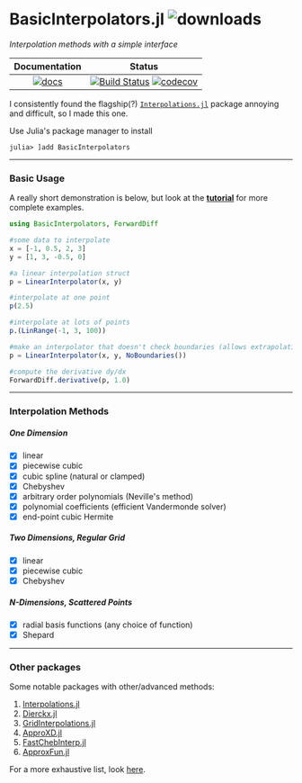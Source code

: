 # BasicInterpolators.jl ![downloads](https://shields.io/endpoint?url=https://pkgs.genieframework.com/api/v1/badge/BasicInterpolators)

*Interpolation methods with a simple interface*

| Documentation | Status |
| :-----------: | :----: |
| [![docs](https://img.shields.io/badge/docs-latest-blue.svg)](https://markmbaum.github.io/BasicInterpolators.jl/dev)  | [![Build Status](https://github.com/markmbaum/BasicInterpolators.jl/workflows/CI/badge.svg)](https://github.com/markmbaum/BasicInterpolators.jl/actions) [![codecov](https://codecov.io/gh/markmbaum/BasicInterpolators.jl/branch/main/graph/badge.svg?token=yRg33tFcL3)](https://codecov.io/gh/markmbaum/BasicInterpolators.jl)  |

I consistently found the flagship(?) [`Interpolations.jl`](https://github.com/JuliaMath/Interpolations.jl) package annoying and difficult, so I made this one.

Use Julia's package manager to install
```
julia> ]add BasicInterpolators
```

-----

### Basic Usage

A really short demonstration is below, but look at the [**tutorial**](https://markmbaum.github.io/BasicInterpolators.jl/dev/tutorial/) for more complete examples.

```julia
using BasicInterpolators, ForwardDiff

#some data to interpolate
x = [-1, 0.5, 2, 3]
y = [1, 3, -0.5, 0]

#a linear interpolation struct
p = LinearInterpolator(x, y)

#interpolate at one point
p(2.5)

#interpolate at lots of points
p.(LinRange(-1, 3, 100))

#make an interpolator that doesn't check boundaries (allows extrapolation)
p = LinearInterpolator(x, y, NoBoundaries())

#compute the derivative dy/dx
ForwardDiff.derivative(p, 1.0)
```

-----

### Interpolation Methods

##### One Dimension

- [x] linear
- [x] piecewise cubic
- [x] cubic spline (natural or clamped)
- [x] Chebyshev
- [x] arbitrary order polynomials (Neville's method)
- [x] polynomial coefficients (efficient Vandermonde solver)
- [x] end-point cubic Hermite

##### Two Dimensions, Regular Grid

- [x] linear
- [x] piecewise cubic
- [x] Chebyshev

##### N-Dimensions, Scattered Points

- [x] radial basis functions (any choice of function)
- [x] Shepard

-----

### Other packages

Some notable packages with other/advanced methods:

1. [Interpolations.jl](https://github.com/JuliaMath/Interpolations.jl)
2. [Dierckx.jl](https://github.com/kbarbary/Dierckx.jl)
3. [GridInterpolations.jl](https://github.com/sisl/GridInterpolations.jl)
4. [ApproXD.jl](https://github.com/floswald/ApproXD.jl)
5. [FastChebInterp.jl](https://github.com/stevengj/FastChebInterp.jl)
6. [ApproxFun.jl](https://github.com/JuliaApproximation/ApproxFun.jl)

For a more exhaustive list, look [here](https://github.com/JuliaMath/Interpolations.jl#other-interpolation-packages).